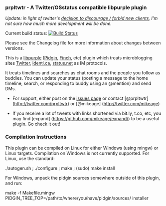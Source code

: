 ### prpltwtr - A Twitter/OSstatus compatible libpurple plugin ###
*Update: in light of twitter's [decision to discourage / forbid new clients](http://www.pcmag.com/article2/0,2817,2381854,00.asp), I'm not sure how much more development will be done.*

Current build status: [![Build Status](https://travis-ci.org/mikeage/prpltwtr.svg?branch=twitter-json)](https://travis-ci.org/mikeage/prpltwtr)

Please see the Changelog file for more information about changes between versions.

This is a [libpurple](http://developer.pidgin.im/wiki/WhatIsLibpurple) \([Pidgin](http://pidgin.im/), [Finch](http://developer.pidgin.im/wiki/Using%20Finch), etc) plugin which treats microblogging sites [Twitter](http://developer.pidgin.im/wiki/Using%20Finch), [identi.ca](http://identi.ca), [status.net](http://status.net/) as IM protocols. 

It treats timelines and searches as chat rooms and the people you follow as buddies. 
You can update your status (posting a message to the home timeline, search, or responding to buddy using an @mention) and send DMs.

  * For support, either post on the [issues page](https://github.com/mikeage/prpltwtr/issues) or contact [@prpltwtr] (http://twitter.com/prpltwtr) or [@mikeage] (http://twitter.com/mikeage)

  * If you receive a lot of tweets with links shortened via bit.ly, t.co, etc, you may find [expand] (https://github.com/mikeage/expand/) to be a useful plugin. Go check it out!

### Compilation Instructions ###
This plugin can be compiled on Linux for either Windows (using mingw) or Linux targets. Compilation on Windows is not currently supported.
For Linux, use the standard:

./autogen.sh ; ./configure ; make ; (sudo) make install

For Windows, unpack the pidgin sources somewhere outside of this plugin, and run:

make -f Makefile.mingw PIDGIN_TREE_TOP=/path/to/where/you/have/pidgin/sources/ installer
